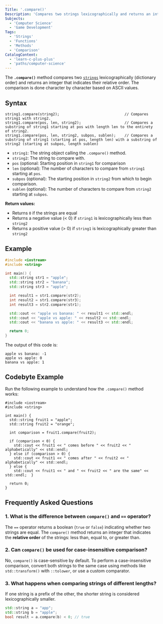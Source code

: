 ```yaml
---
Title: '.compare()'
Description: 'Compares two strings lexicographically and returns an integer indicating their relative order.'
Subjects:
  - 'Computer Science'
  - 'Game Development'
Tags:
  - 'Strings'
  - 'Functions'
  - 'Methods'
  - 'Comparison'
CatalogContent:
  - 'learn-c-plus-plus'
  - 'paths/computer-science'
---
```


The **`.compare()`** method compares two [`strings`](https://www.codecademy.com/resources/docs/cpp/strings) lexicographically (dictionary order) and returns an integer that indicates their relative order. The comparison is done character by character based on ASCII values.

## Syntax

```pseudo
string1.compare(string2);                              // Compares string1 with string2.
string1.compare(pos, len, string2);                    // Compares a substring of string1 starting at pos with length len to the entirety of string2.
string1.compare(pos, len, string2, subpos, sublen);    // Compares a substring of string1 (starting at pos, length len) with a substring of string2 (starting at subpos, length sublen)
```

- `string1`: The string object calling the `.compare()` method.
- `string2`: The string to compare with.
- `pos` (optional: Starting position in `string1` for comparison
- `len` (optional): The number of characters to compare from `string1` starting at `pos`.
- `subpos` (optional): The starting position in `string2` from which to begin comparison.
- `sublen` (optional): The number of characters to compare from `string2` starting at `subpos`.

**Return values:**

- Returns `0` if the strings are equal
- Returns a negative value (< 0) if `string1` is lexicographically less than `string2`
- Returns a positive value (> 0) if `string1` is lexicographically greater than `string2`

## Example

```cpp
#include <iostream>
#include <string>

int main() {
  std::string str1 = "apple";
  std::string str2 = "banana";
  std::string str3 = "apple";

  int result1 = str1.compare(str2);
  int result2 = str1.compare(str3);
  int result3 = str2.compare(str1);

  std::cout << "apple vs banana: " << result1 << std::endl;
  std::cout << "apple vs apple: " << result2 << std::endl;
  std::cout << "banana vs apple: " << result3 << std::endl;

  return 0;
}
```

The output of this code is:

```shell
apple vs banana: -1
apple vs apple: 0
banana vs apple: 1
```

## Codebyte Example

Run the following example to understand how the `.compare()` method works:

```codebyte/cpp
#include <iostream>
#include <string>

int main() {
  std::string fruit1 = "apple";
  std::string fruit2 = "orange";

  int comparison = fruit1.compare(fruit2);

  if (comparison < 0) {
    std::cout << fruit1 << " comes before " << fruit2 << " alphabetically" << std::endl;
  } else if (comparison > 0) {
    std::cout << fruit1 << " comes after " << fruit2 << " alphabetically" << std::endl;
  } else {
    std::cout << fruit1 << " and " << fruit2 << " are the same" << std::endl;  }

  return 0;
}
```

## Frequently Asked Questions

### 1. What is the difference between `compare()` and `==` operator?

The `==` operator returns a boolean (`true` or `false`) indicating whether two strings are equal. The `compare()` method returns an integer that indicates the **relative order** of the strings: less than, equal to, or greater than.

### 2. Can `compare()` be used for case-insensitive comparison?

No, `compare()` is case-sensitive by default. To perform a case-insensitive comparison, convert both strings to the same case using methods like `std::transform()` with `::tolower`, or use a custom comparator.

### 3. What happens when comparing strings of different lengths?

If one string is a prefix of the other, the shorter string is considered lexicographically smaller.

```cpp
std::string a = "app";
std::string b = "apple";
bool result = a.compare(b) < 0; // true
```
